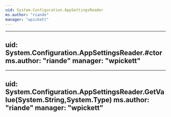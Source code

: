 ```yaml
---
uid: System.Configuration.AppSettingsReader
ms.author: "riande"
manager: "wpickett"
---
```


---
uid: System.Configuration.AppSettingsReader.#ctor
ms.author: "riande"
manager: "wpickett"
---

---
uid: System.Configuration.AppSettingsReader.GetValue(System.String,System.Type)
ms.author: "riande"
manager: "wpickett"
---
